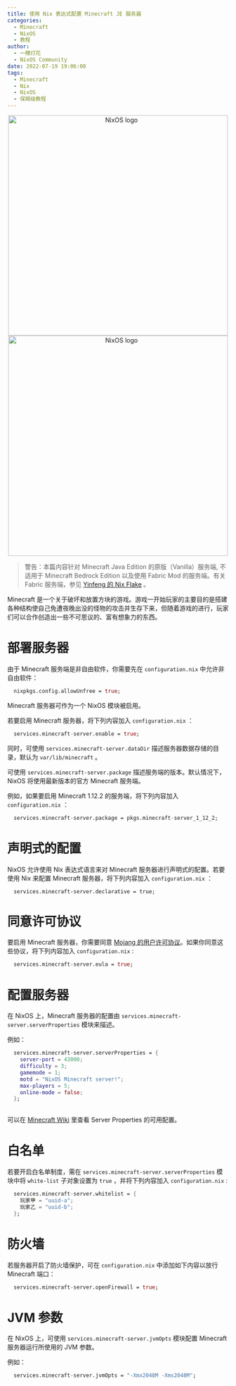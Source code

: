 ```yaml
---
title: 使用 Nix 表达式配置 Minecraft JE 服务器
categories: 
  - Minecraft
  - NixOS
  - 教程
author:
  - 一穗灯花
  - NixOS Community
date: 2022-07-19 19:06:00
tags:
  - Minecraft
  - Nix
  - NixOS
  - 保姆级教程
---
```

<p align="center">
  <a href="https://nixos.org#gh-light-mode-only">
    <img src="https://raw.githubusercontent.com/NixOS/nixos-homepage/master/logo/nixos-hires.png" width="500px" alt="NixOS logo"/>
  </a>
  <a href="https://nixos.org#gh-dark-mode-only">
    <img src="https://raw.githubusercontent.com/NixOS/nixos-artwork/master/logo/nixos-white.png" width="500px" alt="NixOS logo"/>
  </a>
</p>

> 警告：本篇内容针对 Minecraft Java Edition 的原版（Vanilla）服务端, 不适用于 Minecraft Bedrock Edition 以及使用 Fabric Mod 的服务端。有关 Fabric 服务端，参见 [Yinfeng 的 Nix Flake](https://github.com/linyinfeng/mc-config) 。

Minecraft 是一个关于破坏和放置方块的游戏。游戏一开始玩家的主要目的是搭建各种结构使自己免遭夜晚出没的怪物的攻击并生存下来，但随着游戏的进行，玩家们可以合作创造出一些不可思议的、富有想象力的东西。 


# 部署服务器

由于 Minecraft 服务端是非自由软件，你需要先在 `configuration.nix` 中允许非自由软件：

```nix
  nixpkgs.config.allowUnfree = true;
```

Minecraft 服务器可作为一个 NixOS 模块被启用。

若要启用 Minecraft 服务器，将下列内容加入 `configuration.nix` ：

```nix
  services.minecraft-server.enable = true;
```

同时，可使用 `services.minecraft-server.dataDir` 描述服务器数据存储的目录，默认为 `var/lib/minecraft` 。

可使用 `services.minecraft-server.package` 描述服务端的版本。默认情况下，NixOS 将使用最新版本的官方 Minecraft 服务端。

例如，如果要启用 Minecraft 1.12.2 的服务端，将下列内容加入 `configuration.nix` ：
 
```nix
  services.minecraft-server.package = pkgs.minecraft-server_1_12_2;
```

# 声明式的配置

NixOS 允许使用 Nix 表达式语言来对 Minecraft 服务器进行声明式的配置。若要使用 Nix 来配置 Minecraft 服务器，将下列内容加入  `configuration.nix` ：

```
  services.minecraft-server.declarative = true;
```

# 同意许可协议

要启用 Minecraft 服务器，你需要同意 [Mojang 的用户许可协议](https://account.mojang.com/documents/minecraft_eula)。如果你同意这些协议，将下列内容加入 `configuration.nix` :

```nix
  services.minecraft-server.eula = true;
```

# 配置服务器

在 NixOS 上，Minecraft 服务器的配置由 `services.minecraft-server.serverProperties` 模块来描述。

例如：

```nix
  services.minecraft-server.serverProperties = {
    server-port = 43000;
    difficulty = 3;
    gamemode = 1;
    motd = "NixOS Minecraft server!";
    max-players = 5;
    online-mode = false;
  };
  
```

可以在 [Minecraft Wiki](https://minecraft.fandom.com/wiki/Server.properties#Java_Edition_3) 里查看 Server Properties 的可用配置。


# 白名单

若要开启白名单制度，需在 `services.minecraft-server.serverProperties` 模块中将 `white-list` 子对象设置为 `true` ，并将下列内容加入 `configuration.nix` :

```nix
  services.minecraft-server.whitelist = {
    玩家甲 = "uuid-a";
    玩家乙 = "uuid-b";
  };
```

# 防火墙

若服务器开启了防火墙保护，可在 `configuration.nix` 中添加如下内容以放行 Minecraft 端口：

```nix
  services.minecraft-server.openFirewall = true;
```

# JVM 参数
在 NixOS 上，可使用 `services.minecraft-server.jvmOpts` 模块配置 Minecraft 服务器运行所使用的 JVM 参数。

例如：

```nix
  services.minecraft-server.jvmOpts = "-Xmx2048M -Xms2048M";
```
